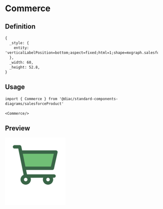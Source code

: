 # Commerce

## Definition

```
{
  _style: { 
    entity: 'verticalLabelPosition=bottom;aspect=fixed;html=1;shape=mxgraph.salesforce.commerce;',
  },
  _width: 60,
  _height: 52.8,
}
```

## Usage

```
import { Commerce } from '@diac/standard-components-diagrams/salesforceProduct'

<Commerce/>
```

## Preview

<img src="./commerce.png" width="200"/>
